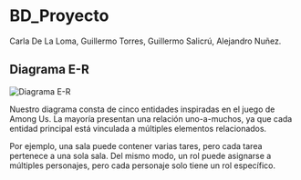 # BD_Proyecto

Carla De La Loma, Guillermo Torres, Guillermo Salicrú, Alejandro Nuñez.

## Diagrama E-R

![Diagrama E-R](https://github.com/user-attachments/assets/516cae54-b7e5-4a84-a336-e1efc22d19d5)

Nuestro diagrama consta de cinco entidades inspiradas en el juego de Among Us. La mayoría presentan una relación uno-a-muchos, ya que cada entidad principal está vinculada a múltiples elementos relacionados.

Por ejemplo, una sala puede contener varias tares, pero cada tarea pertenece a una sola sala. Del mismo modo, un rol puede asignarse a múltiples personajes, pero cada personaje solo tiene un rol específico.
